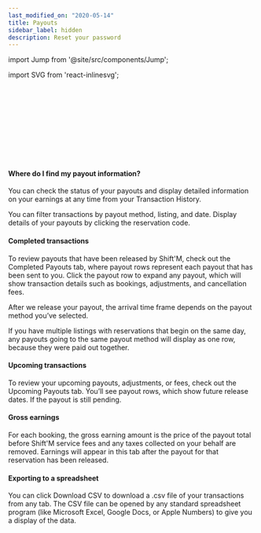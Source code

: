 ```yaml
---
last_modified_on: "2020-05-14"
title: Payouts
sidebar_label: hidden
description: Reset your password
---
```


import Jump from '@site/src/components/Jump';

import SVG from 'react-inlinesvg';

<SVG src="/img/shutterstock_464181098-min.svg" />

#### Where do I find my payout information?
You can check the status of your payouts and display detailed information on your earnings at any time from your Transaction History.

You can filter transactions by payout method, listing, and date. Display details of your payouts by clicking the reservation code.

#### Completed transactions
To review payouts that have been released by Shift'M, check out the Completed Payouts tab, where payout rows represent each payout that has been sent to you. Click the payout row to expand any payout, which will show transaction details such as bookings, adjustments, and cancellation fees.

After we release your payout, the arrival time frame depends on the payout method you’ve selected.

If you have multiple listings with reservations that begin on the same day, any payouts going to the same payout method will display as one row, because they were paid out together.

#### Upcoming transactions
To review your upcoming payouts, adjustments, or fees, check out the Upcoming Payouts tab. You’ll see payout rows, which show future release dates. If the payout is still pending.

#### Gross earnings
For each booking, the gross earning amount is the price of the payout total before Shift'M service fees and any taxes collected on your behalf are removed. Earnings will appear in this tab after the payout for that reservation has been released.

#### Exporting to a spreadsheet
You can click Download CSV to download a .csv file of your transactions from any tab. The CSV file can be opened by any standard spreadsheet program (like Microsoft Excel, Google Docs, or Apple Numbers) to give you a display of the data.



[docs.strategies#daemon]: /docs/setup/deployment/strategies/#daemon
[docs.strategies#sidecar]: /docs/setup/deployment/strategies/#sidecar
[urls.rust]: https://www.rust-lang.org/
[urls.vector_performance]: https://shiftm.com/#performance


[docs.installation]: /docs/setup/installation/
[docs.process-management#flags]: /docs/administration/process-management/#flags
[docs.process-management#starting]: /docs/administration/process-management/#starting
[docs.reference.env-vars]: /docs/reference/env-vars/
[docs.reference.templating]: /docs/reference/templating/
[docs.reference]: /docs/reference/
[urls.globbing]: https://en.wikipedia.org/wiki/Glob_(programming)
[urls.strptime_specifiers]: https://docs.rs/chrono/0.4.11/chrono/format/strftime/index.html#specifiers
[urls.toml]: https://github.com/toml-lang/toml
